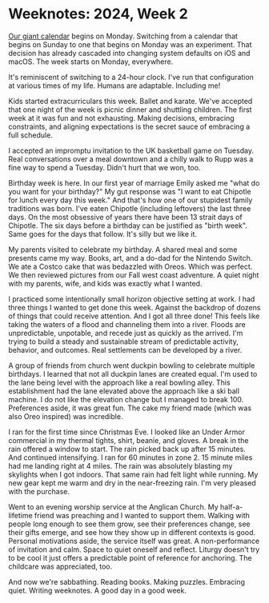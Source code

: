 <template data-parse>2024-01-14 #weeknotes #running</template>

# Weeknotes: 2024, Week 2

[Our giant calendar](https://www.neuyear.net/collections/monday-first/products/monday-monochrome?variant=44732010168622) begins on Monday. Switching from a calendar that begins on Sunday to one that begins on Monday was an experiment. That decision has already cascaded into changing system defaults on iOS and macOS. The week starts on Monday, everywhere.

It's reminiscent of switching to a 24-hour clock. I've run that configuration at various times of my life. Humans are adaptable. Including me!

Kids started extracurriculars this week. Ballet and karate. We've accepted that one night of the week is picnic dinner and shuttling children. The first week at it was fun and not exhausting. Making decisions, embracing constraints, and aligning expectations is the secret sauce of embracing a full schedule. 

I accepted an impromptu invitation to the UK basketball game on Tuesday. Real conversations over a meal downtown and a chilly walk to Rupp was a fine way to spend a Tuesday. Didn't hurt that we won, too. 

Birthday week is here. In our first year of marriage Emily asked me "what do you want for your birthday?" My gut response was "I want to eat Chipotle for lunch every day this week." And that's how one of our stupidest family traditions was born. I've eaten Chipotle (including leftovers) the last three days. On the most obsessive of years there have been 13 strait days of Chipotle. The six days before a birthday can be justified as "birth week". Same goes for the days that follow. It's silly but we like it. 

My parents visited to celebrate my birthday. A shared meal and some presents came my way. Books, art, and a do-dad for the Nintendo Switch. We ate a Costco cake that was bedazzled with Oreos. Which was perfect. We then reviewed pictures from our Fall west coast adventure. A quiet night with my parents, wife, and kids was exactly what I wanted. 

I practiced some intentionally small horizon objective setting at work. I had three things I wanted to get done this week. Against the backdrop of dozens of things that could receive attention. And I got all three done! This feels like taking the waters of a flood and channeling them into a river. Floods are unpredictable, unpotable, and recede just as quickly as the arrived. I'm trying to build a steady and sustainable stream of predictable activity, behavior, and outcomes. Real settlements can be developed by a river.

A group of friends from church went duckpin bowling to celebrate multiple birthdays. I learned that not all duckpin lanes are created equal. I'm used to the lane being level with the approach like a real bowling alley. This establishment had the lane elevated above the approach like a ski ball machine. I do not like the elevation change but I managed to break 100. Preferences aside, it was great fun. The cake my friend made (which was also Oreo inspired) was incredible. 

I ran for the first time since Christmas Eve. I looked like an Under Armor commercial in my thermal tights, shirt, beanie, and gloves. A break in the rain offered a window to start. The rain picked back up after 15 minutes. And continued intensifying. I ran for 60 minutes in zone 2. 15 minute miles had me landing right at 4 miles. The rain was absolutely blasting my skylights when I got indoors. That same rain had felt light while running. My new gear kept me warm and dry in the near-freezing rain. I'm very pleased with the purchase. 

Went to an evening worship service at the Anglican Church. My half-a-lifetime friend was preaching and I wanted to support them. Walking with people long enough to see them grow, see their preferences change, see their gifts emerge, and see how they show up in different contexts is good. Personal motivations aside, the service itself was great. A non-performance of invitation and calm. Space to quiet oneself and reflect. Liturgy doesn't try to be cool it just offers a predictable point of reference for anchoring. The childcare was appreciated, too. 

And now we're sabbathing. Reading books. Making puzzles. Embracing quiet. Writing weeknotes. A good day in a good week. 